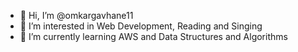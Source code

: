- 👋 Hi, I’m @omkargavhane11
- 👀 I’m interested in Web Development, Reading and Singing 
- 🌱 I’m currently learning AWS and Data Structures and Algorithms

